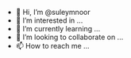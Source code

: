 - 👋 Hi, I’m @suleymnoor
- 👀 I’m interested in ...
- 🌱 I’m currently learning ...
- 💞️ I’m looking to collaborate on ...
- 📫 How to reach me ...

<!---
suleymnoor/suleymnoor is a ✨ special ✨ repository because its `README.md` (this file) appears on your GitHub profile.
You can click the Preview link to take a look at your changes.
--->
